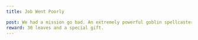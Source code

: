 ```yaml
---
title: Job Went Poorly

post: We had a mission go bad. An extremely powerful goblin spellcaster took out a few of our associates. Take out the caster and his crew. You can keep what you find. 
reward: 30 leaves and a special gift.
---
```




